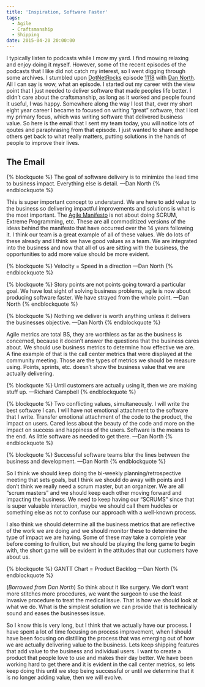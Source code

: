 ```yaml
---
title: 'Inspiration, Software Faster'
tags:
  - Agile
  - Craftsmanship
  - Shipping
date: 2015-04-20 20:00:00
---
```


I typically listen to podcasts while I mow my yard. I find mowing relaxing and
enjoy doing it myself. However, some of the recent episodes of the podcasts that
I like did not catch my interest, so I went digging through some archives. I
stumbled upon [DotNetRocks](http://www.dotnetrocks.com/) episode [1118](http://www.dotnetrocks.com/default.aspx?showNum=1118) with [Dan North](http://dannorth.net/). All I can say is wow,
what an episode. I started out my career with the view point that I just needed
to deliver software that made peoples life better. I didn’t care about the
craftsmanship, as long as it worked and people found it useful, I was happy.
Somewhere along the way I lost that, over my short eight year career I became
to focused on writing “great” software, that I lost my primary focus, which
was writing software that delivered business value. So here is the email
that I sent my team today, you will notice lots of qoutes and paraphrasing
from that episode. I just wanted to share and hope others get back to what
really matters, putting solutions in the hands of people to improve their
lives.

## The Email

{% blockquote %}
The goal of software delivery is to minimize the lead time to business
impact. Everything else is detail.
—Dan North
{% endblockquote %}

This is super important concept to understand. We are here to add value to the
business so delivering impactful improvements and solutions is what is the most
important. The [Agile Manifesto](http://agilemanifesto.org/) is not about doing SCRUM, Extreme Programming,
etc. These are all commoditized versions of the ideas behind the manifesto that
have occurred over the 14 years following it. I think our team is a great
example of all of these values. We do lots of these already and I think we have
good values as a team. We are integrated into the business and now that all of
us are sitting with the business, the opportunities to add more value should
be more evident.

{% blockquote %}
Velocity = Speed in a direction
—Dan North
{% endblockquote %}

{% blockquote %}
Story points are not points going toward a particular goal. We have lost
sight of solving business problems, agile is now about producing software
faster. We have strayed from the whole point.
—Dan North
{% endblockquote %}

{% blockquote %}
Nothing we deliver is worth anything unless it delivers the businesses
objective.
—Dan North
{% endblockquote %}

Agile metrics are total BS, they are worthless as far as the business is
concerned, because it doesn’t answer the questions that the business cares
about. We should use business metrics to determine how effective we are.
A fine example of that is the call center metrics that were displayed at the
community meeting. Those are the types of metrics we should be measure using.
Points, sprints, etc. doesn’t show the business value that we are actually
delivering.

{% blockquote %}
Until customers are actually using it,
then we are making stuff up.
—Richard Campbell
{% endblockquote %}

{% blockquote %}
Two conflicting values, simultaneously. I will write the best software I
can. I will have not emotional attachment to the software that I write.
Transfer emotional attachment of the code to the product, the impact on
users. Cared less about the beauty of the code and more on the impact on
success and happiness of the users. Software is the means to the end.
As little software as needed to get there.
—Dan North
{% endblockquote %}

{% blockquote %}
Successful software teams blur the lines between the business
and development.
—Dan North
{% endblockquote %}

So I think we should keep doing the bi-weekly planning/retrospective meeting
that sets goals, but I think we should do away with points and I don’t think we
really need a scrum master, but an organizer. We are all “scrum masters” and we
should keep each other moving forward and impacting the business. We need to
keep having our “SCRUMS” since that is super valuable interaction, maybe we
should call them huddles or something else as not to confuse our approach with
a well-known process.

I also think we should determine all the business metrics that are reflective
of the work we are doing and we should monitor these to determine the type of
impact we are having. Some of these may take a complete year before coming to
fruition, but we should be playing the long game to begin with, the short game
will be evident in the attitudes that our customers have about us.

{% blockquote %}
GANTT Chart = Product Backlog
—Dan North
{% endblockquote %}

(_Borrowed from Dan North_) So think about it like surgery.  We don’t want more
stitches more procedures, we want the surgeon to use the least invasive
procedure to treat the medical issue. That is how we should look at what we do.
What is the simplest solution we can provide that is technically sound and eases
the businesses issue.

So I know this is very long, but I think that we actually have our process.
I have spent a lot of time focusing on process improvement, when I should have
been focusing on distilling the process that was emerging out of how we are
actually delivering value to the business. Lets keep shipping features that add
value to the business and individual users. I want to create a product that
people love to use and makes their day better. We have been working hard to get
there and it is evident in the call center metrics, so lets keep doing this
until we stop being successful or until we determine that it is no longer
adding value, then we will evolve.

